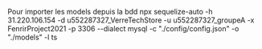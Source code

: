 
Pour importer les models depuis la bdd
npx sequelize-auto -h 31.220.106.154 -d u552287327_VerreTechStore -u u552287327_groupeA -x FenrirProject2021 -p 3306  --dialect mysql -c "./config/config.json" -o "./models" -l ts